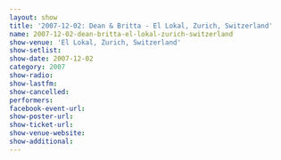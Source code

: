 ```yaml
---
layout: show
title: '2007-12-02: Dean & Britta - El Lokal, Zurich, Switzerland'
name: 2007-12-02-dean-britta-el-lokal-zurich-switzerland
show-venue: 'El Lokal, Zurich, Switzerland'
show-setlist: 
show-date: 2007-12-02
category: 2007
show-radio: 
show-lastfm: 
show-cancelled: 
performers: 
facebook-event-url: 
show-poster-url: 
show-ticket-url: 
show-venue-website: 
show-additional: 
---
```


